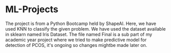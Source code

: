 # ML-Projects
The project is from a Python Bootcamp held by ShapeAI.
Here, we have used KNN to classify the given problem. 
We have used the dataset available in sklearn named Iris Dataset.
The file named Final is a sub part of my academic year project where we tried to make predictive model for detection of PCOS, it's ongoing so changes mightbe made later on.
